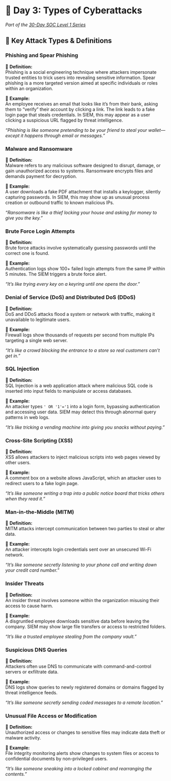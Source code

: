 # 🐛 Day 3: Types of Cyberattacks  
*Part of the [30-Day SOC Level 1 Series](https://cyber-security-center.github.io/SOC-30Days-Series/)*

## 📘 Key Attack Types & Definitions

### **Phishing and Spear Phishing**

📘 **Definition:**  
Phishing is a social engineering technique where attackers impersonate trusted entities to trick users into revealing sensitive information. Spear phishing is a more targeted version aimed at specific individuals or roles within an organization.

🧠 **Example:**  
An employee receives an email that looks like it’s from their bank, asking them to “verify” their account by clicking a link. The link leads to a fake login page that steals credentials. In SIEM, this may appear as a user clicking a suspicious URL flagged by threat intelligence.

*“Phishing is like someone pretending to be your friend to steal your wallet—except it happens through email or messages.”*

### **Malware and Ransomware**

📘 **Definition:**  
Malware refers to any malicious software designed to disrupt, damage, or gain unauthorized access to systems. Ransomware encrypts files and demands payment for decryption.

🧠 **Example:**  
A user downloads a fake PDF attachment that installs a keylogger, silently capturing passwords. In SIEM, this may show up as unusual process creation or outbound traffic to known malicious IPs.

*“Ransomware is like a thief locking your house and asking for money to give you the key.”*

### **Brute Force Login Attempts**

📘 **Definition:**  
Brute force attacks involve systematically guessing passwords until the correct one is found.

🧠 **Example:**  
Authentication logs show 100+ failed login attempts from the same IP within 5 minutes. The SIEM triggers a brute force alert.

*“It’s like trying every key on a keyring until one opens the door.”*

### **Denial of Service (DoS) and Distributed DoS (DDoS)**

📘 **Definition:**  
DoS and DDoS attacks flood a system or network with traffic, making it unavailable to legitimate users.

🧠 **Example:**  
Firewall logs show thousands of requests per second from multiple IPs targeting a single web server.

*“It’s like a crowd blocking the entrance to a store so real customers can’t get in.”*

### **SQL Injection**

📘 **Definition:**  
SQL Injection is a web application attack where malicious SQL code is inserted into input fields to manipulate or access databases.

🧠 **Example:**  
An attacker types `' OR '1'='1` into a login form, bypassing authentication and accessing user data. SIEM may detect this through abnormal query patterns in web logs.

*“It’s like tricking a vending machine into giving you snacks without paying.”*

### **Cross-Site Scripting (XSS)**

📘 **Definition:**  
XSS allows attackers to inject malicious scripts into web pages viewed by other users.

🧠 **Example:**  
A comment box on a website allows JavaScript, which an attacker uses to redirect users to a fake login page.

*“It’s like someone writing a trap into a public notice board that tricks others when they read it.”*

### **Man-in-the-Middle (MITM)**

📘 **Definition:**  
MITM attacks intercept communication between two parties to steal or alter data.

🧠 **Example:**  
An attacker intercepts login credentials sent over an unsecured Wi-Fi network.

*“It’s like someone secretly listening to your phone call and writing down your credit card number.”*

### **Insider Threats**

📘 **Definition:**  
An insider threat involves someone within the organization misusing their access to cause harm.

🧠 **Example:**  
A disgruntled employee downloads sensitive data before leaving the company. SIEM may show large file transfers or access to restricted folders.

*“It’s like a trusted employee stealing from the company vault.”*

### **Suspicious DNS Queries**

📘 **Definition:**  
Attackers often use DNS to communicate with command-and-control servers or exfiltrate data.

🧠 **Example:**  
DNS logs show queries to newly registered domains or domains flagged by threat intelligence feeds.

*“It’s like someone secretly sending coded messages to a remote location.”*

### **Unusual File Access or Modification**

📘 **Definition:**  
Unauthorized access or changes to sensitive files may indicate data theft or malware activity.

🧠 **Example:**  
File integrity monitoring alerts show changes to system files or access to confidential documents by non-privileged users.

*“It’s like someone sneaking into a locked cabinet and rearranging the contents.”*
